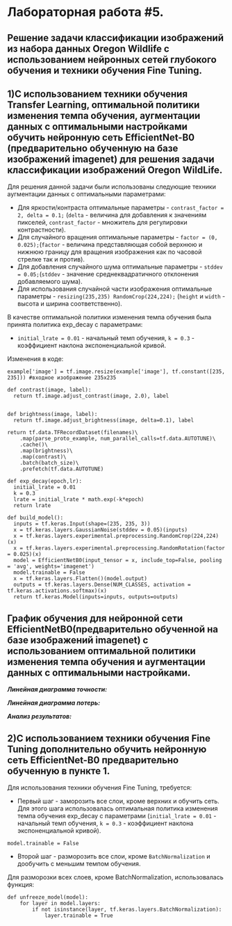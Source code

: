 Лабораторная работа #5.
===
Решение задачи классификации изображений из набора данных Oregon Wildlife с использованием нейронных сетей глубокого обучения и техники обучения Fine Tuning.
---

1)С использованием техники обучения Transfer Learning, оптимальной политики изменения темпа обучения, аугментации данных с оптимальными настройками обучить нейронную сеть EfficientNet-B0 (предварительно обученную на базе изображений imagenet) для решения задачи классификации изображений Oregon WildLife.
---

Для решения данной задачи были использованы следующие техники аугментации данных с оптимальными параметрами: 
* Для яркости/контраста оптимальные параметры - `contrast_factor = 2, delta = 0.1;` (`delta` - величина для добавления к значениям пикселей, `contrast_factor` - множитель для регулировки контрастности).
* Для случайного вращения оптимальные параметры - `factor = (0, 0.025);`(`factor` - величина представляющая собой верхнюю и нижнюю границу для вращения изображения как по часовой стрелке так и против).
* Для добавления случайного шума оптимальные параметры - `stddev = 0.05;`(`stddev` - значение среднеквадратичного отклонения добавляемого шума).
* Для использования случайной части изображения оптимальные параметры - `resizing(235,235) RandomCrop(224,224);` (`height` и `width` - высота и ширина соответственно).

В качестве оптимальной политики изменения темпа обучения была принята политика exp_decay с параметрами:
* `initial_lrate = 0.01` - начальный темп обучения, `k = 0.3` - коэффициент наклона экспоненциальной кривой.

Изменения в коде:
```
example['image'] = tf.image.resize(example['image'], tf.constant([235, 235])) #входное изображение 235х235
```
```
def contrast(image, label):
  return tf.image.adjust_contrast(image, 2.0), label


def brightness(image, label):
  return tf.image.adjust_brightness(image, delta=0.1), label
  
return tf.data.TFRecordDataset(filenames)\
    .map(parse_proto_example, num_parallel_calls=tf.data.AUTOTUNE)\
    .cache()\
    .map(brightness)\
    .map(contrast)\
    .batch(batch_size)\
    .prefetch(tf.data.AUTOTUNE)
```
```
def exp_decay(epoch,lr):
  initial_lrate = 0.01
  k = 0.3
  lrate = initial_lrate * math.exp(-k*epoch)
  return lrate
```

```
def build_model():
  inputs = tf.keras.Input(shape=(235, 235, 3))
  x = tf.keras.layers.GaussianNoise(stddev = 0.05)(inputs)
  x = tf.keras.layers.experimental.preprocessing.RandomCrop(224,224)(x)
  x = tf.keras.layers.experimental.preprocessing.RandomRotation(factor = 0.025)(x)
  model = EfficientNetB0(input_tensor = x, include_top=False, pooling = 'avg', weights='imagenet')
  model.trainable = False
  x = tf.keras.layers.Flatten()(model.output)
  outputs = tf.keras.layers.Dense(NUM_CLASSES, activation = tf.keras.activations.softmax)(x)
  return tf.keras.Model(inputs=inputs, outputs=outputs)
```

График обучения для нейронной сети EfficientNetB0(предварительно обученной на базе изображений imagenet) с использованием оптимальной политики изменения темпа обучения и аугментации данных с оптимальными настройками.
---

***Линейная диаграмма точности:***


***Линейная диаграмма потерь:*** 
 
 
***Анализ результатов:*** 

2)С использованием техники обучения Fine Tuning дополнительно обучить нейронную сеть EfficientNet-B0 предварительно обученную в пункте 1.
---

Для использования техники обучения Fine Tuning, требуется:
* Первый шаг - заморозить все слои, кроме верхних и обучить сеть. Для этого шага использовалась оптимальная политика изменения темпа обучения exp_decay с параметрами (`initial_lrate = 0.01` - начальный темп обучения, `k = 0.3` - коэффициент наклона экспоненциальной кривой).

```
model.trainable = False
```
* Второй шаг - разморозить все слои, кроме `BatchNormalization` и дообучить с меньшим темпом обучения.

Для разморозки всех слоев, кроме BatchNormalization, использовалась функция:
```
def unfreeze_model(model):
    for layer in model.layers:
        if not isinstance(layer, tf.keras.layers.BatchNormalization):
            layer.trainable = True
```














